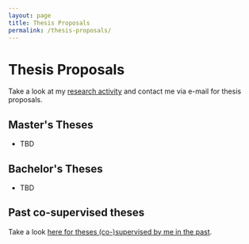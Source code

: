 ```yaml
---
layout: page
title: Thesis Proposals
permalink: /thesis-proposals/
---
```


# Thesis Proposals

Take a look at my [research activity](/research) and contact me via e-mail for thesis proposals.

## Master's Theses

- TBD

## Bachelor's Theses

- TBD

## Past co-supervised theses

Take a look [here for theses (co-)supervised by me in the past](https://amslaurea.unibo.it/view/relatore/Casadei=3ARoberto=3A=3A/).

